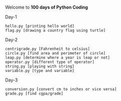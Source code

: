 Welcome to **100 days of Python Coding**

Day-1
    
    hello.py [printing hello world]
    flag.py [drawing a country flag using turtle]
    
Day-2

    centrigrade.py [Fahrenheit to celsius]
    circle.py [find area and perimeter of circle]
    leap.py [determine where a year is leap or not]
    operator.py [different type of operator]
    string.py [playing with string]
    variable.py [type and variable]

Day-3

    conversion.py [convert cm to inches or vice versa]
    grade.py [find cgpa/grade]
    